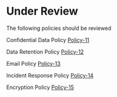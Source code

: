 

# Under Review


The following policies should be reviewed

Confidential Data Policy [Policy-11](https://glasswall.atlassian.net/browse/POLICY-11)

Data Retention Policy [Policy-12](https://glasswall.atlassian.net/browse/POLICY-12)

Email Policy [Policy-13](https://glasswall.atlassian.net/browse/POLICY-13)

Incident Response Policy [Policy-14](https://glasswall.atlassian.net/browse/POLICY-14)

Encryption Policy [Policy-15](https://glasswall.atlassian.net/browse/POLICY-15)
